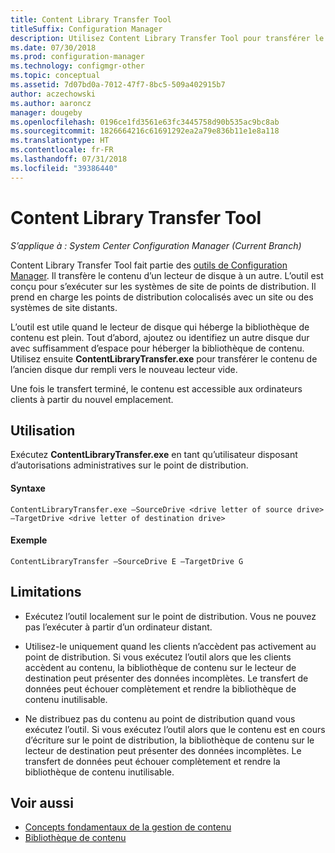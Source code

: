 ```yaml
---
title: Content Library Transfer Tool
titleSuffix: Configuration Manager
description: Utilisez Content Library Transfer Tool pour transférer le contenu d’un lecteur de disque vers un autre sur un point de distribution Configuration Manager.
ms.date: 07/30/2018
ms.prod: configuration-manager
ms.technology: configmgr-other
ms.topic: conceptual
ms.assetid: 7d07bd0a-7012-47f7-8bc5-509a402915b7
author: aczechowski
ms.author: aaroncz
manager: dougeby
ms.openlocfilehash: 0196ce1fd3561e63fc3445758d90b535ac9bc8ab
ms.sourcegitcommit: 1826664216c61691292ea2a79e836b11e1e8a118
ms.translationtype: HT
ms.contentlocale: fr-FR
ms.lasthandoff: 07/31/2018
ms.locfileid: "39386440"
---
```

# <a name="content-library-transfer-tool"></a>Content Library Transfer Tool

*S’applique à : System Center Configuration Manager (Current Branch)*

Content Library Transfer Tool fait partie des [outils de Configuration Manager](/sccm/core/support/tools). Il transfère le contenu d’un lecteur de disque à un autre. L’outil est conçu pour s’exécuter sur les systèmes de site de points de distribution. Il prend en charge les points de distribution colocalisés avec un site ou des systèmes de site distants.  

L’outil est utile quand le lecteur de disque qui héberge la bibliothèque de contenu est plein. Tout d’abord, ajoutez ou identifiez un autre disque dur avec suffisamment d’espace pour héberger la bibliothèque de contenu. Utilisez ensuite **ContentLibraryTransfer.exe** pour transférer le contenu de l’ancien disque dur rempli vers le nouveau lecteur vide.
 
Une fois le transfert terminé, le contenu est accessible aux ordinateurs clients à partir du nouvel emplacement.



## <a name="usage"></a>Utilisation 

Exécutez **ContentLibraryTransfer.exe** en tant qu’utilisateur disposant d’autorisations administratives sur le point de distribution. 

#### <a name="syntax"></a>Syntaxe 
`ContentLibraryTransfer.exe –SourceDrive <drive letter of source drive> –TargetDrive <drive letter of destination drive>`

#### <a name="example"></a>Exemple
`ContentLibraryTransfer –SourceDrive E –TargetDrive G`



## <a name="limitations"></a>Limitations

- Exécutez l’outil localement sur le point de distribution. Vous ne pouvez pas l’exécuter à partir d’un ordinateur distant.  

- Utilisez-le uniquement quand les clients n’accèdent pas activement au point de distribution. Si vous exécutez l’outil alors que les clients accèdent au contenu, la bibliothèque de contenu sur le lecteur de destination peut présenter des données incomplètes. Le transfert de données peut échouer complètement et rendre la bibliothèque de contenu inutilisable.  

- Ne distribuez pas du contenu au point de distribution quand vous exécutez l’outil. Si vous exécutez l’outil alors que le contenu est en cours d’écriture sur le point de distribution, la bibliothèque de contenu sur le lecteur de destination peut présenter des données incomplètes. Le transfert de données peut échouer complètement et rendre la bibliothèque de contenu inutilisable.



## <a name="see-also"></a>Voir aussi

- [Concepts fondamentaux de la gestion de contenu](/sccm/core/plan-design/hierarchy/fundamental-concepts-for-content-management)
- [Bibliothèque de contenu](/sccm/core/plan-design/hierarchy/the-content-library)

